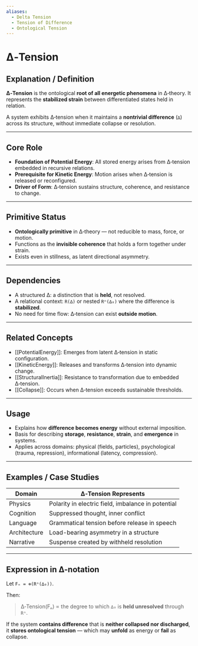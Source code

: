 ```yaml
---
aliases:
  - Delta Tension
  - Tension of Difference
  - Ontological Tension
---
```


# ∆‑Tension

## Explanation / Definition

**∆‑Tension** is the ontological **root of all energetic phenomena** in ∆‑theory. It represents the **stabilized strain** between differentiated states held in relation.

A system exhibits ∆‑tension when it maintains a **nontrivial difference** (`∆`) across its structure, without immediate collapse or resolution.

---

## Core Role

- **Foundation of Potential Energy**: All stored energy arises from ∆‑tension embedded in recursive relations.
- **Prerequisite for Kinetic Energy**: Motion arises when ∆‑tension is released or reconfigured.
- **Driver of Form**: ∆‑tension sustains structure, coherence, and resistance to change.

---

## Primitive Status

- **Ontologically primitive** in ∆‑theory — not reducible to mass, force, or motion.
- Functions as the **invisible coherence** that holds a form together under strain.
- Exists even in stillness, as latent directional asymmetry.

---

## Dependencies

- A structured ∆: a distinction that is **held**, not resolved.
- A relational context: `R(∆)` or nested `Rⁿ(∆₀)` where the difference is **stabilized**.
- No need for time flow: ∆‑tension can exist **outside motion**.

---

## Related Concepts

- [[PotentialEnergy]]: Emerges from latent ∆‑tension in static configuration.
- [[KineticEnergy]]: Releases and transforms ∆‑tension into dynamic change.
- [[StructuralInertia]]: Resistance to transformation due to embedded ∆‑tension.
- [[Collapse]]: Occurs when ∆‑tension exceeds sustainable thresholds.

---

## Usage

- Explains how **difference becomes energy** without external imposition.
- Basis for describing **storage**, **resistance**, **strain**, and **emergence** in systems.
- Applies across domains: physical (fields, particles), psychological (trauma, repression), informational (latency, compression).

---

## Examples / Case Studies

| Domain        | ∆‑Tension Represents                                 |
| ------------- | ----------------------------------------------------- |
| Physics       | Polarity in electric field, imbalance in potential   |
| Cognition     | Suppressed thought, inner conflict                   |
| Language      | Grammatical tension before release in speech         |
| Architecture  | Load-bearing asymmetry in a structure                |
| Narrative     | Suspense created by withheld resolution              |

---

## Expression in ∆-notation

Let `Fₙ = ⊚(Rⁿ(∆₀))`.

Then:

> ∆‑Tension(Fₙ) ∝ the degree to which `∆₀` is **held unresolved** through `Rⁿ`.

If the system **contains difference** that is **neither collapsed nor discharged**, it **stores ontological tension** — which may **unfold** as energy or **fail** as collapse.
